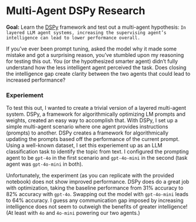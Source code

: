 # Multi-Agent DSPy Research

**Goal:** Learn the [DSPy](https://github.com/stanfordnlp/dspy) framework and test out a multi-agent hypothesis: `In layered LLM agent systems, increasing the supervising agent’s intelligence can lead to lower performance overall.`

If you’ve ever been prompt tuning, asked the model why it made some mistake and got a surprising reason, you’ve stumbled upon my reasoning for testing this out. You (or the hypothesized smarter agent) didn’t fully understand how the less intelligent agent perceived the task. Does closing the intelligence gap create clarity between the two agents that could lead to increased performance?

### Experiement

To test this out, I wanted to create a trivial version of a layered multi-agent system. DSPy, a framework for algorithmically optimizing LM prompts and weights, created an easy way to accomplish that. 
With DSPy, I set up a simple multi-agent scenario where one agent provides instructions (prompts) to another. DSPy creates a framework for algorithmically updating the prompts based off the performance of the current prompt. Using a well-known dataset, I set this experiement up as an LLM classification task to identify the topic from text. I configured the prompting agent to be `gpt-4o` in the first scenario and `gpt-4o-mini` in the second (task agent was `gpt-4o-mini` in both). 

Unfortunately, the experiment (as you can replicate with the provided notebook) does not show improved performance. DSPy does do a great job with optimization, taking the baseline performance from 31% accuracy to 82% accuracy with `gpt-4o`. Swapping out the model with `gpt-4o-mini` leads to 64% accuracy. I guess any communication gap imposed by increasing intelligence does not seem to outweigh the benefits of greater intelligence! (At least with `4o` and `4o-mini` powering our two agents.)
